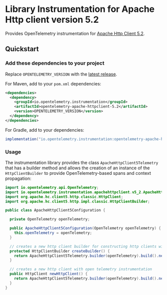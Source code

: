 # Library Instrumentation for Apache Http client version 5.2

Provides OpenTelemetry instrumentation for [Apache Http Client 5.2](https://hc.apache.org/httpcomponents-client-5.2.x/).

## Quickstart

### Add these dependencies to your project

Replace `OPENTELEMETRY_VERSION` with the [latest
release](https://search.maven.org/search?q=g:io.opentelemetry.instrumentation%20AND%20a:opentelemetry-apache-httpclient-5.2).

For Maven, add to your `pom.xml` dependencies:

```xml
<dependencies>
  <dependency>
    <groupId>io.opentelemetry.instrumentation</groupId>
    <artifactId>opentelemetry-apache-httpclient-5.2</artifactId>
    <version>OPENTELEMETRY_VERSION</version>
  </dependency>
</dependencies>
```

For Gradle, add to your dependencies:

```groovy
implementation("io.opentelemetry.instrumentation:opentelemetry-apache-httpclient-5.2:OPENTELEMETRY_VERSION")
```

### Usage

The instrumentation library provides the class `ApacheHttpClient5Telemetry` that has a builder
method and allows the creation of an instance of the `HttpClientBuilder` to provide
OpenTelemetry-based spans and context propagation:

```java
import io.opentelemetry.api.OpenTelemetry;
import io.opentelemetry.instrumentation.apachehttpclient.v5_2.ApacheHttpClient5Telemetry;
import org.apache.hc.client5.http.classic.HttpClient;
import org.apache.hc.client5.http.impl.classic.HttpClientBuilder;

public class ApacheHttpClient5Configuration {

  private OpenTelemetry openTelemetry;

  public ApacheHttpClient5Configuration(OpenTelemetry openTelemetry) {
    this.openTelemetry = openTelemetry;
  }

  // creates a new http client builder for constructing http clients with open telemetry instrumentation
  protected HttpClientBuilder createBuilder() {
    return ApacheHttpClient5Telemetry.builder(openTelemetry).build().newHttpClientBuilder();
  }

  // creates a new http client with open telemetry instrumentation
  public HttpClient newHttpClient() {
    return ApacheHttpClient5Telemetry.builder(openTelemetry).build().newHttpClient();
  }
}
```
